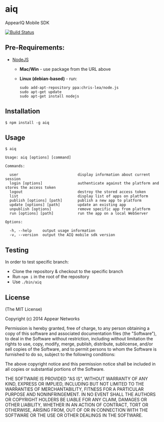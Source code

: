 # aiq

  AppearIQ Mobile SDK

  [![Build Status](https://travis-ci.org/appear/aiq-mobile-sdk.png?branch=master)](https://travis-ci.org/appear/aiq-mobile-sdk)


## Pre-Requirements:

  * [NodeJS](http://nodejs.org/download/)
      * **Mac/Win** - use package from the URL above
      * **Linux (debian-based)** - run:

            sudo add-apt-repository ppa:chris-lea/node.js
            sudo apt-get update
            sudo apt-get install nodejs

## Installation

    $ npm install -g aiq

## Usage

    $ aiq

    Usage: aiq [options] [command]

    Commands:

      user                           display information about current session
      login [options]                authenticate against the platform and stores the access token
      logout                         destroy the stored access token
      list                           display list of apps on platform
      publish [options] [path]       publish a new app to platform
      update [options] [path]        update an existing app
      unpublish [options]            remove specific app from platform
      run [options] [path]           run the app on a local WebServer

    Options:

      -h, --help     output usage information
      -v, --version  output the AIQ mobile sdk version

## Testing

In order to test specific branch:

  * Clone the repository & checkout to the specific branch
  * Run `npm i` in the root of the repository
  * Use `./bin/aiq`

## License

(The MIT License)

Copyright (c) 2014 Appear Networks

Permission is hereby granted, free of charge, to any person
obtaining a copy of this software and associated documentation
files (the "Software"), to deal in the Software without
restriction, including without limitation the rights to use,
copy, modify, merge, publish, distribute, sublicense, and/or sell
copies of the Software, and to permit persons to whom the
Software is furnished to do so, subject to the following
conditions:

The above copyright notice and this permission notice shall be
included in all copies or substantial portions of the Software.

THE SOFTWARE IS PROVIDED "AS IS", WITHOUT WARRANTY OF ANY KIND,
EXPRESS OR IMPLIED, INCLUDING BUT NOT LIMITED TO THE WARRANTIES
OF MERCHANTABILITY, FITNESS FOR A PARTICULAR PURPOSE AND
NONINFRINGEMENT. IN NO EVENT SHALL THE AUTHORS OR COPYRIGHT
HOLDERS BE LIABLE FOR ANY CLAIM, DAMAGES OR OTHER LIABILITY,
WHETHER IN AN ACTION OF CONTRACT, TORT OR OTHERWISE, ARISING
FROM, OUT OF OR IN CONNECTION WITH THE SOFTWARE OR THE USE OR
OTHER DEALINGS IN THE SOFTWARE.

